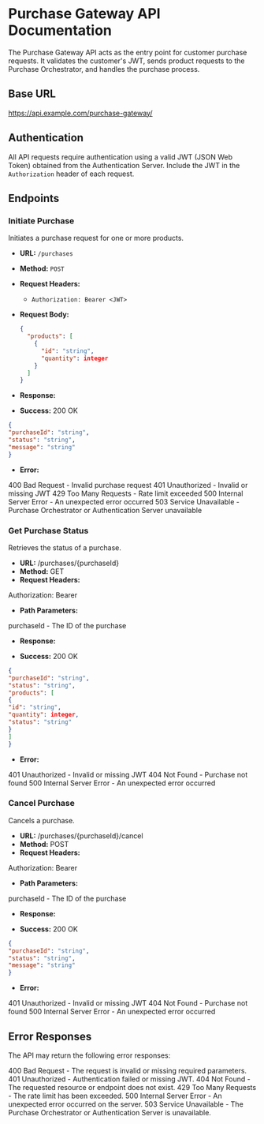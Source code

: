 # Purchase Gateway API Documentation

The Purchase Gateway API acts as the entry point for customer purchase requests. It validates the customer's JWT, sends product requests to the Purchase Orchestrator, and handles the purchase process.

## Base URL
https://api.example.com/purchase-gateway/

## Authentication

All API requests require authentication using a valid JWT (JSON Web Token) obtained from the Authentication Server. Include the JWT in the `Authorization` header of each request.

## Endpoints

### Initiate Purchase

Initiates a purchase request for one or more products.

- **URL:** `/purchases`
- **Method:** `POST`
- **Request Headers:**
    - `Authorization: Bearer <JWT>`
- **Request Body:**
  ```json
  {
    "products": [
      {
        "id": "string",
        "quantity": integer
      }
    ]
  }
  ```
- **Response:**

- **Success:** 200 OK
```json
{
"purchaseId": "string",
"status": "string",
"message": "string"
}
```
- **Error:**

400 Bad Request - Invalid purchase request
401 Unauthorized - Invalid or missing JWT
429 Too Many Requests - Rate limit exceeded
500 Internal Server Error - An unexpected error occurred
503 Service Unavailable - Purchase Orchestrator or Authentication Server unavailable


### Get Purchase Status
Retrieves the status of a purchase.

- **URL:** /purchases/{purchaseId}
- **Method:** GET
- **Request Headers:**

Authorization: Bearer <JWT>


- **Path Parameters:**

purchaseId - The ID of the purchase


- **Response:**

- **Success:** 200 OK
```json
{
"purchaseId": "string",
"status": "string",
"products": [
{
"id": "string",
"quantity": integer,
"status": "string"
}
]
}
```
- **Error:**

401 Unauthorized - Invalid or missing JWT
404 Not Found - Purchase not found
500 Internal Server Error - An unexpected error occurred





### Cancel Purchase
Cancels a purchase.

- **URL:** /purchases/{purchaseId}/cancel
- **Method:** POST
- **Request Headers:**

Authorization: Bearer <JWT>


- **Path Parameters:**

purchaseId - The ID of the purchase


- **Response:**

- **Success:** 200 OK
```json
{
"purchaseId": "string",
"status": "string",
"message": "string"
}
```
- **Error:**

401 Unauthorized - Invalid or missing JWT
404 Not Found - Purchase not found
500 Internal Server Error - An unexpected error occurred


## Error Responses
The API may return the following error responses:

400 Bad Request - The request is invalid or missing required parameters.
401 Unauthorized - Authentication failed or missing JWT.
404 Not Found - The requested resource or endpoint does not exist.
429 Too Many Requests - The rate limit has been exceeded.
500 Internal Server Error - An unexpected error occurred on the server.
503 Service Unavailable - The Purchase Orchestrator or Authentication Server is unavailable.